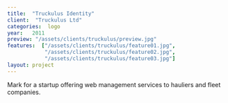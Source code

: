 ```yaml
---
title:  "Truckulus Identity"
client:  "Truckulus Ltd"
categories:  logo
year:   2011
preview: "/assets/clients/truckulus/preview.jpg"
features:  ["/assets/clients/truckulus/feature01.jpg",
            "/assets/clients/truckulus/feature02.jpg",
            "/assets/clients/truckulus/feature03.jpg"]
layout: project            
---
```


Mark for a startup offering web management services to hauliers and fleet companies.
